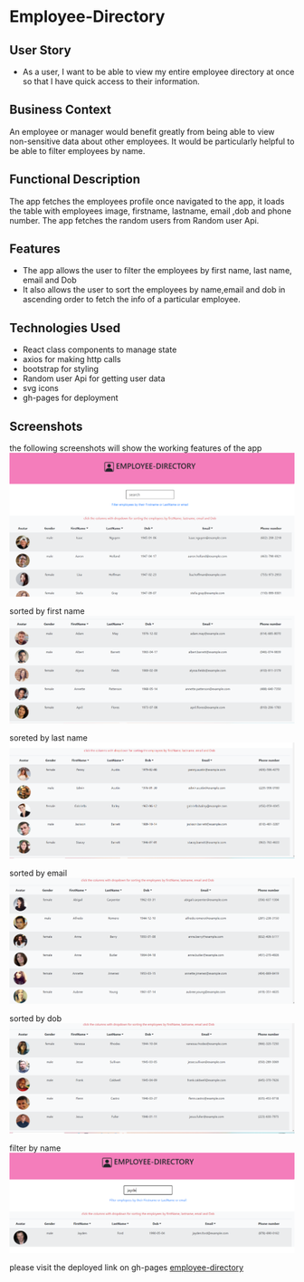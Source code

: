 # Employee-Directory

## User Story

* As a user, I want to be able to view my entire employee directory at once so that I have quick access to their information.

## Business Context

An employee or manager would benefit greatly from being able to view non-sensitive data about other employees. It would be particularly helpful to be able to filter employees by name.

## Functional Description
The app fetches the employees profile once navigated to the app, it loads the table with employees image, firstname, lastname, email ,dob and phone number. The app fetches the random users from Random user Api.

## Features
 * The app allows the user to filter the employees by first name, last name, email and Dob
 * It also allows the user to sort the employees by name,email and dob in ascending order to fetch the info of a particular employee.

 ## Technologies Used
* React class components to manage state
* axios for making http calls
* bootstrap for styling
* Random user Api for getting user data
* svg icons
* gh-pages for deployment 

## Screenshots
the following screenshots will show the working features of the app
![landingpage](public/images/landingpage.PNG)

 sorted by first name
![sortbyfirstname](public/images/sortname.PNG)

soreted by last name
![sortedBylastname](public/images/sortbylastname.PNG)

sorted by email
![sortedbyemail](public/images/sortbyemail.PNG)

sorted by dob
![sortedBydob](public/images/sortbydob.PNG)

filter by name
![filtername](public/images/filterName.PNG)

please visit the deployed link on gh-pages [employee-directory]()